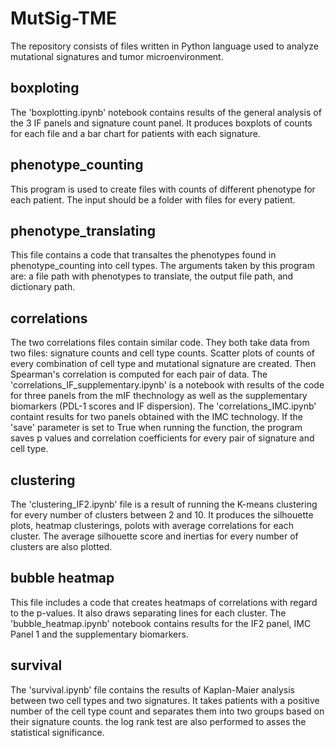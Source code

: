 # MutSig-TME

The repository consists of files written in Python language used to analyze mutational signatures and tumor microenvironment.

## boxploting

The 'boxplotting.ipynb' notebook contains results of the general analysis of the 3 IF panels and signature count panel. It produces boxplots of counts for each file and a bar chart for patients with each signature.

## phenotype_counting

This program is used to create files with counts of different phenotype for each patient. The input should be a folder with files for every patient.

## phenotype_translating

This file contains a code that transaltes the phenotypes found in phenotype_counting into cell types. The arguments taken by this program are: a file path with phenotypes to translate, the output file path, and dictionary path.

## correlations

The two correlations files contain similar code. They both take data from two files: signature counts and cell type counts. Scatter plots of counts of every combination of cell type and mutational signature are created. Then Spearman's correlation is computed for each pair of data. The 'correlations_IF_supplementary.ipynb' is a notebook with results of the code for three panels from the mIF thechnology as well as the supplementary biomarkers (PDL-1 scores and IF dispersion). The 'correlations_IMC.ipynb' containt results for two panels obtained with the IMC technology. If the 'save' parameter is set to True when running the function, the program saves p values and correlation coefficients for every pair of signature and cell type.

## clustering

The 'clustering_IF2.ipynb' file is a result of running the K-means clustering for every number of clusters between 2 and 10. It produces the silhouette plots, heatmap clusterings, polots with average correlations for each cluster. The average silhouette score and inertias for every number of clusters are also plotted.

## bubble heatmap

This file includes a code that creates heatmaps of correlations with regard to the p-values. It also draws separating lines for each cluster. The 'bubble_heatmap.ipynb' notebook contains results for the IF2 panel, IMC Panel 1 and the supplementary biomarkers.

## survival

The 'survival.ipynb' file contains the results of Kaplan-Maier analysis between two cell types and two signatures. It takes patients with a positive number of the cell type count and separates them into two groups based on their signature counts. the log rank test are also performed to asses the statistical significance.
